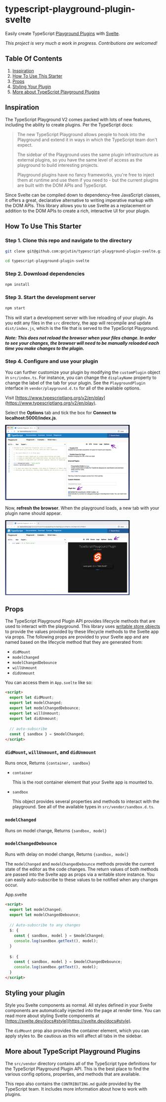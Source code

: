 # typescript-playground-plugin-svelte

Easily create TypeScript [Playground Plugins](https://www.typescriptlang.org/v2/dev/playground-plugins/) with [Svelte](https://svelte.dev/).

_This project is very much a work in progress. Contributions are welcomed!_

## Table Of Contents

1. [Inspiration](#inspiration)
2. [How To Use This Starter](#how-to-use-this-starter)
3. [Props](#props)
4. [Styling Your Plugin](#styling-your-plugin)
5. [More about TypeScript Playground Plugins](#more-about-typescript-playground-plugins)

## Inspiration

The TypeScript Playground V2 comes packed with lots of new features, including the ability to create plugins. Per the TypeScript docs:

> The new TypeScript Playground allows people to hook into the Playground and extend it in ways in which the TypeScript team don't expect.
>
> The sidebar of the Playground uses the same plugin infrastructure as external plugins, so you have the same level of access as the playground to build interesting projects.
>
> Playground plugins have no fancy frameworks, you're free to inject them at runtime and use them if you need to - but the current plugins are built with the DOM APIs and TypeScript.

Since Svelte can be compiled down to dependency-free JavaScript classes, it offers a great, declarative alternative to writing imperative markup with the DOM APIs. This library allows you to use Svelte as a replacement or addition to the DOM APIs to create a rich, interactive UI for your plugin.

## How To Use This Starter

### Step 1. Clone this repo and navigate to the directory

```sh
git clone git@github.com:gojutin/typescript-playground-plugin-svelte.git
```

```sh
cd typescript-playground-plugin-svelte
```

### Step 2. Download dependencies

```sh
npm install
```

### Step 3. Start the development server

```sh
npm start
```

This will start a development server with live reloading of your plugin. As you edit any files in the `src` directory, the app will recompile and update `dist/index.js`, which is the file that is served to the TypeScript Playground.

**_Note: This does not reload the browser when your files change. In order to see your changes, the browser will need to be manually reloaded each time you make changes to the plugin._**

### Step 4. Configure and use your plugin

You can further customize your plugin by modifying the `customPlugin` object in `src/index.ts`. For instance, you can change the `displayName` property to change the label of the tab for your plugin. See the `PlaygroundPlugin` interface in `vendor/playground.d.ts` for all of the available options.

Visit [https://www.typescriptlang.org/v2/en/play](https://www.typescriptlang.org/v2/en/play).

Select the **Options** tab and tick the box for **Connect to localhost:5000/index.js**.

<img src="./screenshots/screenshot1.png" style="max-width: 80%;"/>

Now, **refresh the browser**. When the playground loads, a new tab with your plugin name should appear.

<img src="./screenshots/screenshot2.png" style="max-width: 80%;"/>

## Props

The TypeScript Playground Plugin API provides lifecycle methods that are used to interact with the playground. This library uses [writable store objects](https://svelte.dev/tutorial/writable-stores) to provide the values provided by these lifecycle methods to the Svelte app via props. The following props are provided to your Svelte app and are named based on the lifecycle method that they are generated from:

- `didMount`
- `modelChanged`
- `modelChangedDebounce`
- `willUnmount`
- `didUnmount`

You can access them in `App.svelte` like so:

```html
<script>
  export let didMount;
  export let modelChanged;
  export let modelChangedDebounce;
  export let willUnmount;
  export let didUnmount;

  // auto-subscribe
  const { sandbox } = $modelChanged;
</script>
```

### `didMount`, `willUnmount`, and `didUnmount`

Runs once, Returns `{container, sandbox}`

- `container`

  This is the root container element that your Svelte app is mounted to.

- `sandbox`

  This object provides several properties and methods to interact with the playground. See all of the available types in `src/vendor/sandbox.d.ts`.

### `modelChanged`

Runs on model change, Returns `{sandbox, model}`

### `modelChangedDebounce`

Runs with delay on model change, Returns `{sandbox, model}`

The `modelChanged` and `modelChangedDebounce` methods provide the current state of the editor as the code changes. The return values of both methods are passed into the Svelte app as props via a writable store instance. You can easily auto-subscribe to these values to be notified when any changes occur.

App.svelte

```html
<script>
  export let modelChanged;
  export let modelChangedDebounce;

  // Auto-subscribe to any changes
  $: {
    const { sandbox, model } = $modelChanged;
    console.log(sandbox.getText(), model);
  }

  $: {
    const { sandbox, model } = $modelChangedDebounce;
    console.log(sandbox.getText(), model);
  }
</script>
```

## Styling your plugin

Style you Svelte components as normal. All styles defined in your Svelte components are automatically injected into the page at render time. You can read more about styling Svelte components at [https://svelte.dev/docs#style](https://svelte.dev/docs#style).

The `didMount` prop also provides the container element, which you can apply styles to. Be cautious as this will affect all tabs in the sidebar.

## More about TypeScript Playground Plugins

The `src/vendor` directory contains all of the TypeScript type definitions for the TypeScript Playground Plugin API. This is the best place to find the various config options, properties, and methods that are available.

This repo also contains the `CONTRIBUTING.md` guide provided by the TypeScript team. It includes more information about how to work with plugins.
